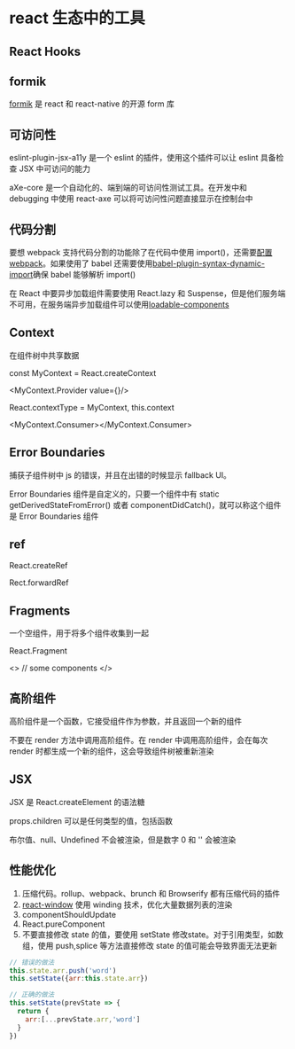 # react 生态中的工具

## React Hooks

## formik

[formik](https://formik.org/) 是 react 和 react-native 的开源 form 库

## 可访问性

eslint-plugin-jsx-a11y 是一个 eslint 的插件，使用这个插件可以让 eslint 具备检查 JSX 中可访问的能力

aXe-core 是一个自动化的、端到端的可访问性测试工具。在开发中和 debugging 中使用 react-axe 可以将可访问性问题直接显示在控制台中

## 代码分割

要想 webpack 支持代码分割的功能除了在代码中使用 import()，还需要[配置 webpack](https://webpack.js.org/guides/code-splitting/)。如果使用了 babel 还需要使用[babel-plugin-syntax-dynamic-import](https://classic.yarnpkg.com/en/package/babel-plugin-syntax-dynamic-import)确保 babel 能够解析 import()

在 React 中要异步加载组件需要使用 React.lazy 和 Suspense，但是他们服务端不可用，在服务端异步加载组件可以使用[loadable-components](https://github.com/gregberge/loadable-components)

## Context

在组件树中共享数据

const MyContext = React.createContext

<MyContext.Provider value={}/>

React.contextType = MyContext, this.context

<MyContext.Consumer></MyContext.Consumer>

## Error Boundaries

捕获子组件树中 js 的错误，并且在出错的时候显示 fallback UI。

Error Boundaries 组件是自定义的，只要一个组件中有 static getDerivedStateFromError() 或者 componentDidCatch()，就可以称这个组件是 Error Boundaries 组件

## ref

React.createRef

Rect.forwardRef

## Fragments

一个空组件，用于将多个组件收集到一起

React.Fragment

<>
// some components
</>

## 高阶组件

高阶组件是一个函数，它接受组件作为参数，并且返回一个新的组件

不要在 render 方法中调用高阶组件。在 render 中调用高阶组件，会在每次 render 时都生成一个新的组件，这会导致组件树被重新渲染

## JSX

JSX 是 React.createElement 的语法糖

props.children 可以是任何类型的值，包括函数

布尔值、null、Undefined 不会被渲染，但是数字 0 和 '' 会被渲染

## 性能优化

1. 压缩代码。rollup、webpack、brunch 和 Browserify 都有压缩代码的插件
2. [react-window](https://github.com/bvaughn/react-window) 使用 winding 技术，优化大量数据列表的渲染
3. componentShouldUpdate
4. React.pureComponent
5. 不要直接修改 state 的值，要使用 setState 修改state。对于引用类型，如数组，使用 push,splice 等方法直接修改 state 的值可能会导致界面无法更新

```js
// 错误的做法
this.state.arr.push('word')
this.setState({arr:this.state.arr})

// 正确的做法
this.setState(prevState => {
  return {
    arr:[...prevState.arr,'word']
  }
})
```


